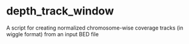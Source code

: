 # depth_track_window
A script for creating normalized chromosome-wise coverage tracks (in wiggle format) from an input BED file

